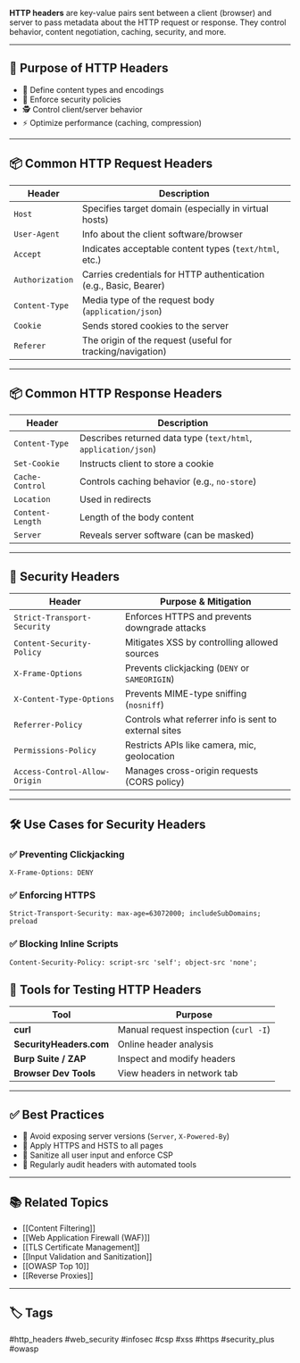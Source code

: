 **HTTP headers** are key-value pairs sent between a client (browser) and server to pass metadata about the HTTP request or response. They control behavior, content negotiation, caching, security, and more.

---

## 🎯 Purpose of HTTP Headers

- 📄 Define content types and encodings
- 🔐 Enforce security policies
- 🕵️ Control client/server behavior
- ⚡ Optimize performance (caching, compression)

---

## 📦 Common HTTP Request Headers

| Header                | Description                                           |
|------------------------|-------------------------------------------------------|
| `Host`                 | Specifies target domain (especially in virtual hosts) |
| `User-Agent`           | Info about the client software/browser                |
| `Accept`               | Indicates acceptable content types (`text/html`, etc.)|
| `Authorization`        | Carries credentials for HTTP authentication (e.g., Basic, Bearer) |
| `Content-Type`         | Media type of the request body (`application/json`)   |
| `Cookie`               | Sends stored cookies to the server                    |
| `Referer`              | The origin of the request (useful for tracking/navigation) |

---

## 📦 Common HTTP Response Headers

| Header                  | Description                                             |
|--------------------------|---------------------------------------------------------|
| `Content-Type`           | Describes returned data type (`text/html`, `application/json`) |
| `Set-Cookie`             | Instructs client to store a cookie                      |
| `Cache-Control`          | Controls caching behavior (e.g., `no-store`)            |
| `Location`               | Used in redirects                                       |
| `Content-Length`         | Length of the body content                              |
| `Server`                 | Reveals server software (can be masked)                 |

---

## 🔐 Security Headers

| Header                     | Purpose & Mitigation                                |
|----------------------------|------------------------------------------------------|
| `Strict-Transport-Security` | Enforces HTTPS and prevents downgrade attacks       |
| `Content-Security-Policy`  | Mitigates XSS by controlling allowed sources         |
| `X-Frame-Options`          | Prevents clickjacking (`DENY` or `SAMEORIGIN`)       |
| `X-Content-Type-Options`   | Prevents MIME-type sniffing (`nosniff`)              |
| `Referrer-Policy`          | Controls what referrer info is sent to external sites|
| `Permissions-Policy`       | Restricts APIs like camera, mic, geolocation          |
| `Access-Control-Allow-Origin` | Manages cross-origin requests (CORS policy)       |

---

## 🛠 Use Cases for Security Headers

### ✅ Preventing Clickjacking

```http
X-Frame-Options: DENY
```

### ✅ Enforcing HTTPS

```
Strict-Transport-Security: max-age=63072000; includeSubDomains; preload
```

### ✅ Blocking Inline Scripts

```
Content-Security-Policy: script-src 'self'; object-src 'none';
```

## 🧪 Tools for Testing HTTP Headers

|Tool|Purpose|
|---|---|
|**curl**|Manual request inspection (`curl -I`)|
|**SecurityHeaders.com**|Online header analysis|
|**Burp Suite / ZAP**|Inspect and modify headers|
|**Browser Dev Tools**|View headers in network tab|

---

## ✅ Best Practices

- 🚫 Avoid exposing server versions (`Server`, `X-Powered-By`)
- 🔐 Apply HTTPS and HSTS to all pages
- 🧼 Sanitize all user input and enforce CSP
- 🔄 Regularly audit headers with automated tools

---

## 📚 Related Topics

- [[Content Filtering]]
- [[Web Application Firewall (WAF)]]
- [[TLS Certificate Management]]
- [[Input Validation and Sanitization]]
- [[OWASP Top 10]]
- [[Reverse Proxies]]

---

## 🏷 Tags

#http_headers #web_security #infosec #csp #xss #https #security_plus #owasp
